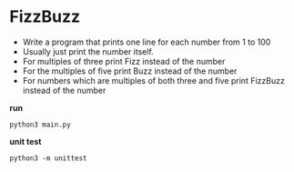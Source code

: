 # FizzBuzz
- Write a program that prints one line for each number from 1 to 100
- Usually just print the number itself.
- For multiples of three print Fizz instead of the number
- For the multiples of five print Buzz instead of the number
- For numbers which are multiples of both three and five print FizzBuzz instead of the number

**run**
```
python3 main.py
```
**unit test**
```
python3 -m unittest
```